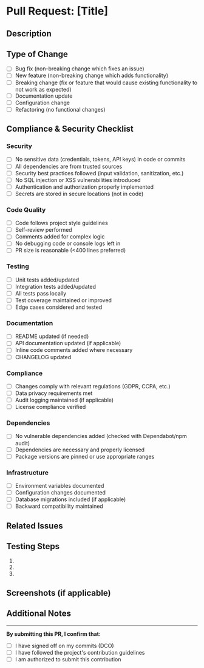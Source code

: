 # Pull Request: [Title]

## Description
<!-- Provide a detailed description of the changes in this PR -->

## Type of Change
- [ ] Bug fix (non-breaking change which fixes an issue)
- [ ] New feature (non-breaking change which adds functionality)
- [ ] Breaking change (fix or feature that would cause existing functionality to not work as expected)
- [ ] Documentation update
- [ ] Configuration change
- [ ] Refactoring (no functional changes)

## Compliance & Security Checklist

### Security
- [ ] No sensitive data (credentials, tokens, API keys) in code or commits
- [ ] All dependencies are from trusted sources
- [ ] Security best practices followed (input validation, sanitization, etc.)
- [ ] No SQL injection or XSS vulnerabilities introduced
- [ ] Authentication and authorization properly implemented
- [ ] Secrets are stored in secure locations (not in code)

### Code Quality
- [ ] Code follows project style guidelines
- [ ] Self-review performed
- [ ] Comments added for complex logic
- [ ] No debugging code or console logs left in
- [ ] PR size is reasonable (<400 lines preferred)

### Testing
- [ ] Unit tests added/updated
- [ ] Integration tests added/updated
- [ ] All tests pass locally
- [ ] Test coverage maintained or improved
- [ ] Edge cases considered and tested

### Documentation
- [ ] README updated (if needed)
- [ ] API documentation updated (if applicable)
- [ ] Inline code comments added where necessary
- [ ] CHANGELOG updated

### Compliance
- [ ] Changes comply with relevant regulations (GDPR, CCPA, etc.)
- [ ] Data privacy requirements met
- [ ] Audit logging maintained (if applicable)
- [ ] License compliance verified

### Dependencies
- [ ] No vulnerable dependencies added (checked with Dependabot/npm audit)
- [ ] Dependencies are necessary and properly licensed
- [ ] Package versions are pinned or use appropriate ranges

### Infrastructure
- [ ] Environment variables documented
- [ ] Configuration changes documented
- [ ] Database migrations included (if applicable)
- [ ] Backward compatibility maintained

## Related Issues
<!-- Link to related issues: Fixes #123, Closes #456 -->

## Testing Steps
1. 
2. 
3. 

## Screenshots (if applicable)
<!-- Add screenshots to demonstrate visual changes -->

## Additional Notes
<!-- Any additional information for reviewers -->

---

**By submitting this PR, I confirm that:**
- [ ] I have signed off on my commits (DCO)
- [ ] I have followed the project's contribution guidelines
- [ ] I am authorized to submit this contribution
